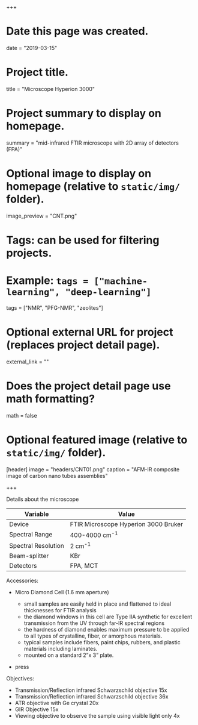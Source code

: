 +++
# Date this page was created.
date = "2019-03-15"

# Project title.
title = "Microscope Hyperion 3000"

# Project summary to display on homepage.
summary = "mid-infrared FTIR microscope with 2D array of detectors (FPA)"

# Optional image to display on homepage (relative to `static/img/` folder).
image_preview = "CNT.png"

# Tags: can be used for filtering projects.
# Example: `tags = ["machine-learning", "deep-learning"]`
tags = ["NMR", "PFG-NMR", "zeolites"]

# Optional external URL for project (replaces project detail page).
external_link = ""

# Does the project detail page use math formatting?
math = false

# Optional featured image (relative to `static/img/` folder).
[header]
image = "headers/CNT01.png"
caption = "AFM-IR composite image of carbon nano tubes assemblies"

+++

Details about the microscope

|  Variable | Value |
| --- | --- |
|  Device | FTIR Microscope Hyperion 3000 Bruker |
|  Spectral Range | 400-4000 cm<sup>-1</sup>|
|  Spectral Resolution | 2 cm<sup>-1</sup>|
|  Beam-splitter | KBr |
|  Detectors | FPA, MCT |

Accessories:
- Micro Diamond Cell (1.6 mm aperture)
  - small samples are easily held in place and flattened to ideal thicknesses for FTIR analysis
  - the diamond windows in this cell are Type IIA synthetic for excellent transmission from the UV through far-IR spectral regions
  - the hardness of diamond enables maximum pressure to be applied to all types of crystalline, fiber, or amorphous materials. 
  - typical samples include fibers, paint chips, rubbers, and plastic materials including laminates. 
  - mounted on a standard 2”x 3” plate.
 
- press


Objectives:
- Transmission/Reflection infrared Schwarzschild objective 15x 
- Transmission/Reflection infrared Schwarzschild objective 36x
- ATR objective with Ge crystal 20x
- GIR Objective 15x
- Viewing objective to observe the sample using visible light only 4x 
